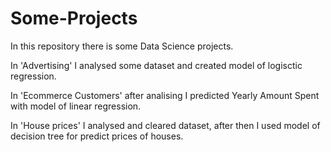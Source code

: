 # Some-Projects
In this repository there is some Data Science projects.

In 'Advertising' I analysed some dataset and created model of logisctic regression.

In 'Ecommerce Customers' after analising I predicted Yearly Amount Spent with model of linear regression.

In 'House prices' I analysed and cleared dataset, after then I used model of decision tree for predict prices of houses.
